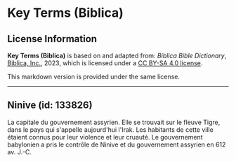 # Key Terms (Biblica)

## License Information

**Key Terms (Biblica)** is based on and adapted from: _Biblica Bible Dictionary_, [Biblica, Inc.](https://www.biblica.com/), 2023, which is licensed under a [CC BY-SA 4.0 license](https://creativecommons.org/licenses/by-sa/4.0/legalcode.en).

This markdown version is provided under the same license.



--------------------------------

## Ninive (id: 133826)

La capitale du gouvernement assyrien. Elle se trouvait sur le fleuve Tigre, dans le pays qui s'appelle aujourd'hui l'Irak. Les habitants de cette ville étaient connus pour leur violence et leur cruauté. Le gouvernement babylonien a pris le contrôle de Ninive et du gouvernement assyrien en 612 av. J.\-C.


